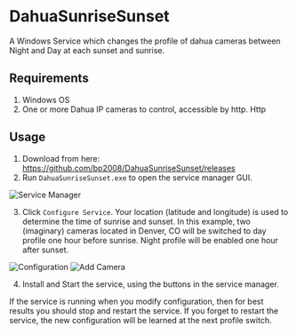 # DahuaSunriseSunset
A Windows Service which changes the profile of dahua cameras between Night and Day at each sunset and sunrise.

## Requirements

1) Windows OS
2) One or more Dahua IP cameras to control, accessible by http.  Http

## Usage

1) Download from here: https://github.com/bp2008/DahuaSunriseSunset/releases
2) Run `DahuaSunriseSunset.exe` to open the service manager GUI.

![Service Manager](http://i.imgur.com/qIJZPOT.png)

3) Click `Configure Service`.  Your location (latitude and longitude) is used to determine the time of sunrise and sunset.  In this example, two (imaginary) cameras located in Denver, CO will be switched to day profile one hour before sunrise.  Night profile will be enabled one hour after sunset.

![Configuration](http://i.imgur.com/a9cKsuO.png) ![Add Camera](http://i.imgur.com/jqELba5.png)

4) Install and Start the service, using the buttons in the service manager.

If the service is running when you modify configuration, then for best results you should stop and restart the service.  If you forget to restart the service, the new configuration will be learned at the next profile switch.
